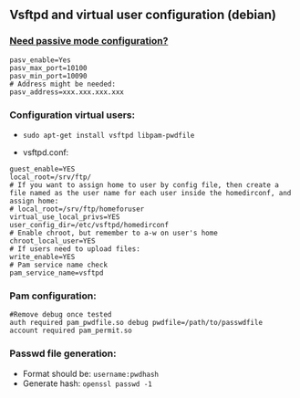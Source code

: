 ## Vsftpd and virtual user configuration (debian)

### [Need passive mode configuration?](http://serverfault.com/questions/421161/how-to-configure-vsftpd-to-work-with-passive-mode)

```
pasv_enable=Yes
pasv_max_port=10100
pasv_min_port=10090
# Address might be needed:
pasv_address=xxx.xxx.xxx.xxx
```

### Configuration virtual users:

* `sudo apt-get install vsftpd libpam-pwdfile`

* vsftpd.conf:
```
guest_enable=YES
local_root=/srv/ftp/
# If you want to assign home to user by config file, then create a file named as the user name for each user inside the homedirconf, and assign home:
# local_root=/srv/ftp/homeforuser
virtual_use_local_privs=YES
user_config_dir=/etc/vsftpd/homedirconf
# Enable chroot, but remember to a-w on user's home 
chroot_local_user=YES
# If users need to upload files:
write_enable=YES
# Pam service name check
pam_service_name=vsftpd
```

### Pam configuration:
```
#Remove debug once tested
auth required pam_pwdfile.so debug pwdfile=/path/to/passwdfile
account required pam_permit.so
```

### Passwd file generation:
* Format should be: `username:pwdhash`
* Generate hash: `openssl passwd -1`
